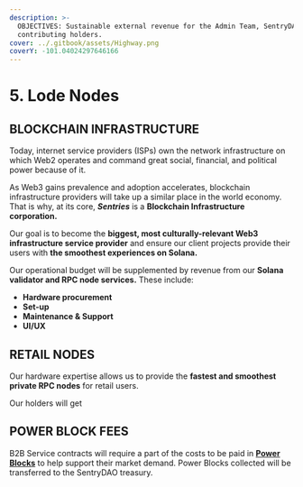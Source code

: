 ```yaml
---
description: >-
  OBJECTIVES: Sustainable external revenue for the Admin Team, SentryDAO, and
  contributing holders.
cover: ../.gitbook/assets/Highway.png
coverY: -101.04024297646166
---
```


# 5. Lode Nodes

## BLOCKCHAIN INFRASTRUCTURE

Today, internet service providers (ISPs) own the network infrastructure on which Web2 operates and command great social, financial, and political power because of it.

As Web3 gains prevalence and adoption accelerates, blockchain infrastructure providers will take up a similar place in the world economy. That is why, at its core, _**Sentries**_ is a **Blockchain Infrastructure corporation.**

Our goal is to become the **biggest, most culturally-relevant Web3 infrastructure service provider** and ensure our client projects provide their users with **the smoothest experiences on Solana.**

Our operational budget will be supplemented by revenue from our **Solana** **validator and RPC node services.** These include:

* **Hardware procurement**
* **Set-up**
* **Maintenance & Support**
* **UI/UX**

## RETAIL NODES

Our hardware expertise allows us to provide the **fastest and smoothest private RPC nodes** for retail users.

Our holders will get&#x20;

## POWER BLOCK FEES

B2B Service contracts will require a part of the costs to be paid in [**Power Blocks**](3.-power-blocks.md) to help support their market demand. Power Blocks collected will be transferred to the SentryDAO treasury.
